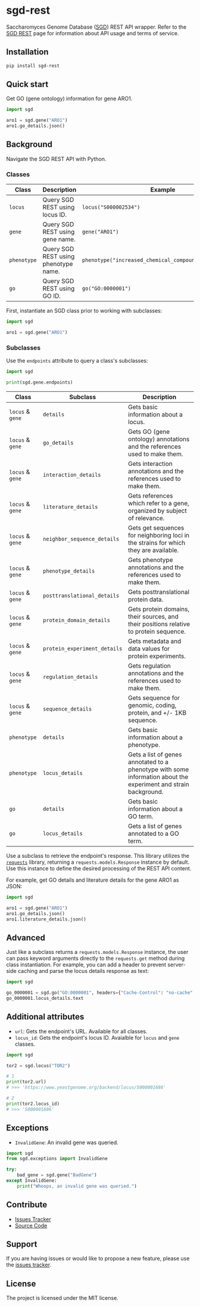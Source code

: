 # sgd-rest

Saccharomyces Genome Database ([SGD](https://www.yeastgenome.org/)) REST API wrapper. Refer to the [SGD REST](https://www.yeastgenome.org/api/doc) page for information about API usage and terms of service.

## Installation

```bash
pip install sgd-rest
```

## Quick start

Get GO (gene ontology) information for gene ARO1.

```python
import sgd

aro1 = sgd.gene("ARO1")
aro1.go_details.json()
```

## Background

Navigate the SGD REST API with Python.

### Classes

| Class | Description | Example |
| ----- | ----------- | ------- |
| `locus` | Query SGD REST using locus ID. | `locus("S000002534")` |
| `gene` | Query SGD REST using gene name. | `gene("ARO1")` |
| `phenotype` | Query SGD REST using phenotype name. | `phenotype("increased_chemical_compound_accumulation")` |
| `go` | Query SGD REST using GO ID. | `go("GO:0000001")` |

First, instantiate an SGD class prior to working with subclasses:

```python
import sgd

aro1 = sgd.gene("ARO1")
```

### Subclasses

Use the `endpoints` attribute to query a class's subclasses:

```python
import sgd

print(sgd.gene.endpoints)
```

| Class | Subclass | Description |
| ----- | -------- | ----------- |
| `locus` & `gene` | `details` | Gets basic information about a locus.
| `locus` & `gene` | `go_details` | Gets GO (gene ontology) annotations and the references used to make them.
| `locus` & `gene` | `interaction_details` | Gets interaction annotations and the references used to make them.
| `locus` & `gene` | `literature_details` | Gets references which refer to a gene, organized by subject of relevance.
| `locus` & `gene` | `neighbor_sequence_details` | Gets get sequences for neighboring loci in the strains for which they are available.
| `locus` & `gene` | `phenotype_details` | Gets phenotype annotations and the references used to make them.
| `locus` & `gene` | `posttranslational_details` | Gets posttranslational protein data.
| `locus` & `gene` | `protein_domain_details` | Gets protein domains, their sources, and their positions relative to protein sequence.
| `locus` & `gene` | `protein_experiment_details` | Gets metadata and data values for protein experiments.
| `locus` & `gene` | `regulation_details` | Gets regulation annotations and the references used to make them.
| `locus` & `gene` | `sequence_details` | Gets sequence for genomic, coding, protein, and +/- 1KB sequence.
| `phenotype` | `details` | Gets basic information about a phenotype.
| `phenotype` | `locus_details` | Gets a list of genes annotated to a phenotype with some information about the experiment and strain background.
| `go` | `details` | Gets basic information about a GO term.
| `go` | `locus_details` | Gets a list of genes annotated to a GO term.

Use a subclass to retrieve the endpoint's response. This library utilizes the [`requests`](https://github.com/psf/requests) library, returning a `requests.models.Response` instance by default. Use this instance to define the desired processing of the REST API content.

For example, get GO details and literature details for the gene ARO1 as JSON:

```python
import sgd

aro1 = sgd.gene("ARO1")
aro1.go_details.json()
aro1.literature_details.json()
```

## Advanced

Just like a subclass returns a `requests.models.Response` instance, the user can pass keyword arguments directly to the `requests.get` method during class instantiation. For example, you can add a header to prevent server-side caching and parse the locus details response as text:

```python
import sgd

go_0000001 = sgd.go("GO:0000001", headers={"Cache-Control": "no-cache", "Pragma": "no-cache"})
go_0000001.locus_details.text
```

## Additional attributes

* `url`: Gets the endpoint's URL. Available for all classes.
* `locus_id`: Gets the endpoint's locus ID. Avaialble for `locus` and `gene` classes.

```python
import sgd

tor2 = sgd.locus("TOR2")

# 1 
print(tor2.url)
# >>> 'https://www.yeastgenome.org/backend/locus/S000001686'

# 2
print(tor2.locus_id)
# >>> 'S000001686'
```

## Exceptions

* `InvalidGene`: An invalid gene was queried.

```python
import sgd
from sgd.exceptions import InvalidGene

try:
    bad_gene = sgd.gene("BadGene")
except InvalidGene:
    print("Whoops, an invalid gene was queried.")
```

## Contribute

* [Issues Tracker](https://github.com/irahorecka/sgd-rest/issues)
* [Source Code](https://github.com/irahorecka/sgd-rest/tree/master/sgd)

## Support

If you are having issues or would like to propose a new feature, please use the [issues tracker](https://github.com/irahorecka/sgd-rest/issues).

## License

The project is licensed under the MIT license.
